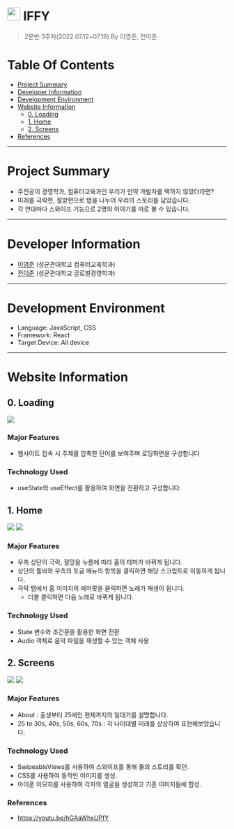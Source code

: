 # <img src="https://user-images.githubusercontent.com/68576681/177258571-64e4855d-bdca-4335-b221-e23d54708cbe.jpg" width="30" height="30"> IFFY
> 2분반 3주차(2022.07.12~07.19) By 이영준, 전이준
# Table Of Contents
* [Project Summary](#project-summary)
* [Developer Information](#developer-information)
* [Development Environment](#development-environment)
* [Website Information](#website-information)
  * [0. Loading](#0-loading)
  * [1. Home](#1-home)
  * [2. Screens](#2-screens)
* [References](#references)

***
# Project Summary
* 주전공이 경영학과, 컴퓨터교육과인 우리가 만약 개발자를 택하지 않았더라면?
* 미래를 극락편, 절망편으로 탭을 나누어 우리의 스토리를 담았습니다.
* 각 연대마다 스와이프 기능으로 2명의 이야기를 따로 볼 수 있습니다.
***
# Developer Information
* [이영준](https://github.com/leeyjwinter) (성균관대학교 컴퓨터교육학과)
* [전이준](https://github.com/Yijun-Jeon) (성균관대학교 글로벌경영학과)
***
# Development Environment
* Language: JavaScript, CSS
* Framework: React
* Target Device: All device
***
# Website Information
## 0. Loading
<img src="https://user-images.githubusercontent.com/86416273/179717822-21b93c1a-9d91-4a26-9e4c-344cb63bf7fe.PNG">

### Major Features
* 웹사이트 접속 시 주제를 압축한 단어를 보여주며 로딩화면을 구성합니다
### Technology Used
* useState와 useEffect를 활용하여 화면을 전환하고 구성합니다.

## 1. Home
<img src="https://user-images.githubusercontent.com/86416273/179717827-e37033f8-2e37-4ad6-8e60-4a25ae790860.PNG">
<img src="https://user-images.githubusercontent.com/86416273/179717823-62768da1-89ad-4860-b822-921a9d339729.PNG">

### Major Features
* 우측 상단의 극락, 절망을 누름에 따라 홈의 테마가 바뀌게 됩니다.
* 상단의 툴바와 우측의 토글 메뉴의 항목을 클릭하면 해당 스크립트로 이동하게 됩니다.
* 극락 탭에서 홈 이미지의 에어팟을 클릭하면 노래가 재생이 됩니다.
  * 더블 클릭하면 다음 노래로 바뀌게 됩니다.
### Technology Used
* State 변수와 조건문을 활용한 화면 전환
* Audio 객체로 음악 파일을 재생할 수 있는 객체 사용
## 2. Screens
<img src="https://user-images.githubusercontent.com/86416273/179717814-74917c87-df71-4e58-af6f-212a6909bd2e.PNG">
<img src="https://user-images.githubusercontent.com/86416273/179717832-9c99f091-40a0-407d-aac7-fa59d78ea4ae.PNG">

### Major Features
* About : 출생부터 25세인 현재까지의 일대기를 설명합니다.
* 25 to 30s, 40s, 50s, 60s, 70s : 각 나이대별 미래를 상상하여 표현해보았습니다.
### Technology Used
* SwipeableViews를 사용하여 스와이프를 통해 둘의 스토리를 확인.
* CSS를 사용하여 동적인 이미지를 생성.
* 아이폰 이모지를 사용하여 각자의 얼굴을 생성하고 기존 이미지들에 합성.

### References
* https://youtu.be/hGAaWhxUPfY
